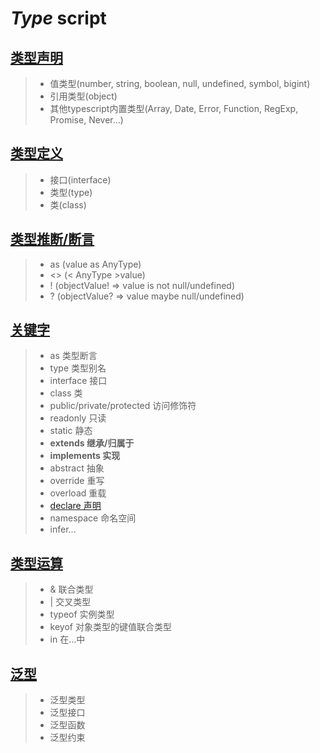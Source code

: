 # *Type* script

## [类型声明](./primary/declaration.ts)

>+ 值类型(number, string, boolean, null, undefined, symbol, bigint)
>+ 引用类型(object)
>+ 其他typescript内置类型(Array, Date, Error, Function, RegExp, Promise, Never...)

## [类型定义](./primary/definition.ts)

>+ 接口(interface)
>+ 类型(type)
>+ 类(class)

## [类型推断/断言](./primary/assertion.ts)

>+ as (value as AnyType)
>+ <> (< AnyType >value)
>+ ! (objectValue! => value is not null/undefined)
>+ ? (objectValue? => value maybe null/undefined)

## [关键字](./middle/keyword.ts)

>+ as 类型断言
>+ type 类型别名
>+ interface 接口
>+ class 类
>+ public/private/protected 访问修饰符
>+ readonly 只读
>+ static 静态
>+ **extends 继承/归属于**
>+ **implements 实现**
>+ abstract 抽象
>+ override 重写
>+ overload 重载
>+ [declare 声明](./index.d.ts)
>+ namespace 命名空间
>+ infer...

## [类型运算](./middle/operation.ts)

>+ & 联合类型
>+ | 交叉类型
>+ typeof 实例类型
>+ keyof 对象类型的键值联合类型
>+ in 在...中

## [泛型](./middle/generic.ts)

>+ 泛型类型
>+ 泛型接口
>+ 泛型函数
>+ 泛型约束
